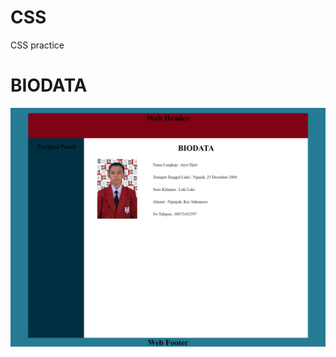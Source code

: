 # CSS
CSS practice
# BIODATA
![Alt Text](https://github.com/Aryodjat1/CSS/blob/87d3fe6918b15cb09469d6217b32daff5bb6180d/ScreenShoot%20BIODATA.jpeg)

